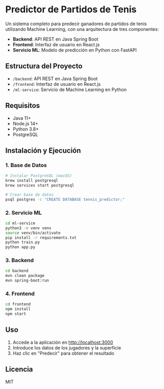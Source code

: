 # Predictor de Partidos de Tenis

Un sistema completo para predecir ganadores de partidos de tenis utilizando Machine Learning, con una arquitectura de tres componentes:

- **Backend**: API REST en Java Spring Boot
- **Frontend**: Interfaz de usuario en React.js 
- **Servicio ML**: Modelo de predicción en Python con FastAPI

## Estructura del Proyecto

- `/backend`: API REST en Java Spring Boot
- `/frontend`: Interfaz de usuario en React.js
- `/ml-service`: Servicio de Machine Learning en Python

## Requisitos

- Java 11+
- Node.js 14+
- Python 3.8+
- PostgreSQL

## Instalación y Ejecución

### 1. Base de Datos
```bash
# Instalar PostgreSQL (macOS)
brew install postgresql
brew services start postgresql

# Crear base de datos
psql postgres -c "CREATE DATABASE tennis_predictor;"
```

### 2. Servicio ML
```bash
cd ml-service
python3 -m venv venv
source venv/bin/activate
pip install -r requirements.txt
python train.py
python app.py
```

### 3. Backend
```bash
cd backend
mvn clean package
mvn spring-boot:run
```

### 4. Frontend
```bash
cd frontend
npm install
npm start
```

## Uso

1. Accede a la aplicación en [http://localhost:3000](http://localhost:3000)
2. Introduce los datos de los jugadores y la superficie
3. Haz clic en "Predecir" para obtener el resultado

## Licencia

MIT
